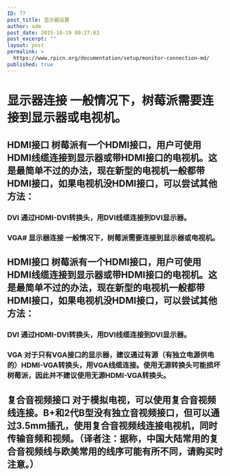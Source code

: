 ```yaml
---
ID: 77
post_title: 显示器设置
author: adm
post_date: 2015-10-19 00:27:03
post_excerpt: ""
layout: post
permalink: >
  https://www.rpicn.org/documentation/setup/monitor-connection-md/
published: true
---
```

# 显示器连接 一般情况下，树莓派需要连接到显示器或电视机。 

## HDMI接口 树莓派有一个HDMI接口，用户可使用HDMI线缆连接到显示器或带HDMI接口的电视机。这是最简单不过的办法，现在新型的电视机一般都带HDMI接口，如果电视机没HDMI接口，可以尝试其他方法： 

### DVI 通过HDMI-DVI转换头，用DVI线缆连接到DVI显示器。 

### VGA# 显示器连接 一般情况下，树莓派需要连接到显示器或电视机。 

## HDMI接口 树莓派有一个HDMI接口，用户可使用HDMI线缆连接到显示器或带HDMI接口的电视机。这是最简单不过的办法，现在新型的电视机一般都带HDMI接口，如果电视机没HDMI接口，可以尝试其他方法： 

### DVI 通过HDMI-DVI转换头，用DVI线缆连接到DVI显示器。 

### VGA 对于只有VGA接口的显示器，建议通过有源（有独立电源供电的）HDMI-VGA转换头，用VGA线缆连接。使用无源转换头可能损坏树莓派，因此并不建议使用无源HDMI-VGA转换头。 

## 复合音视频接口 对于模拟电视，可以使用复合音视频线连接。B+和2代B型没有独立音视频接口，但可以通过3.5mm插孔，使用复合音视频线连接电视机，同时传输音频和视频。（译者注：据称，中国大陆常用的复合音视频线与欧美常用的线序可能有所不同，请购买时注意。）